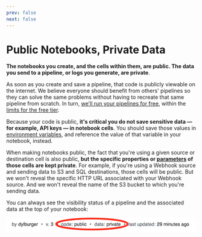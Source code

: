 ```yaml
---
prev: false
next: false
---
```


# Public Notebooks, Private Data

**The notebooks you create, and the cells within them, are public. The data you send to a pipeline, or logs you generate, are private**.

As soon as you create and save a pipeline, that code is publicly viewable on the internet. We believe everyone should benefit from others' pipelines so they can solve the same problems without having to recreate that same pipeline from scratch. In turn, [we'll run your pipelines for free](/pricing/), within the [limits for the free tier](/limits/).

Because your code is public, **it's critical you do not save sensitive data — for example, API keys — in notebook cells**. You should save those values in [environment variables](/environment-variables/), and reference the value of that variable in your notebook, instead.

When making notebooks public, the fact that you're using a given source or destination cell is also public, **but the specific properties or [parameters](/notebook/destinations/#destination-parameters) of those cells are kept private**. For example, if you're using a Webhook source and sending data to S3 and SQL destinations, those cells will be public. But we won't reveal the specific HTTP URL associated with your Webhook source. And we won't reveal the name of the S3 bucket to which you're sending data.

You can always see the visibility status of a pipeline and the associated data at the top of your notebook:

<div>
<img alt="Pipeline visibility state" src="./images/pipeline-visibility.png">
</div>
